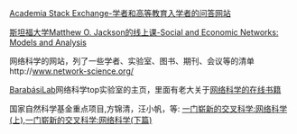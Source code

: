 
[Academia Stack Exchange-学者和高等教育入学者的问答网站](https://academia.stackexchange.com/)

[斯坦福大学Matthew O. Jackson的线上课-Social and Economic Networks: Models and Analysis](https://www.coursera.org/learn/social-economic-networks)

网络科学的网站，列了一些学者、实验室、图书、期刊、会议等的清单http://www.network-science.org/

[BarabásiLab](https://www.barabasilab.com/)网络科学top实验室的主页，里面有老大关于[网络科学的在线书籍](http://networksciencebook.com/chapter/1)

国家自然科学基金重点项目,方锦清，汪小帆，等: [一门崭新的交叉科学:网络科学(上)](http://kns.cnki.net/KCMS/detail/detail.aspx?dbcode=CJFQ&dbname=CJFD2007&filename=WLXJ200703001&uid=WEEvREcwSlJHSldTTEYzU3EydDRPaGVMOXlJRW1QK21xZVJ2TGx2c0F4bz0=$9A4hF_YAuvQ5obgVAqNKPCYcEjKensW4IQMovwHtwkF4VYPoHbKxJw!!&v=MTE2NDRaTEc0SHRiTXJJOUZaWVI4ZVgxTHV4WVM3RGgxVDNxVHJXTTFGckNVUkxPZlp1ZHNGeURnVnJySk1pSFQ=),[一门崭新的交叉科学:网络科学(下篇)](http://kns.cnki.net/KCMS/detail/detail.aspx?dbcode=CJFQ&dbname=CJFD2007&filename=WLXJ200704003&uid=WEEvREcwSlJHSldTTEYzU3EydDRPaGVMOXlJRW1QK21xZVJ2TGx2c0F4bz0=$9A4hF_YAuvQ5obgVAqNKPCYcEjKensW4IQMovwHtwkF4VYPoHbKxJw!!&v=MDgzNzJUM3FUcldNMUZyQ1VSTE9mWnVkc0Z5RGhVTHJBTWlIVFpMRzRIdGJNcTQ5Rlo0UjhlWDFMdXhZUzdEaDE=)
